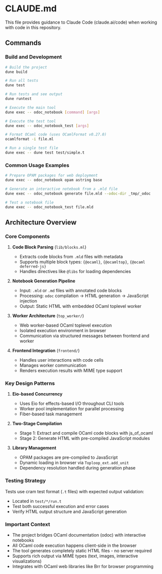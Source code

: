 # CLAUDE.md

This file provides guidance to Claude Code (claude.ai/code) when working with code in this repository.

## Commands

### Build and Development
```bash
# Build the project
dune build

# Run all tests
dune test

# Run tests and see output
dune runtest

# Execute the main tool
dune exec -- odoc_notebook [command] [args]

# Execute the test tool
dune exec -- odoc_notebook_test [args]

# Format OCaml code (uses OCamlFormat v0.27.0)
ocamlformat -i file.ml

# Run a single test file
dune exec -- dune test test/simple.t
```

### Common Usage Examples
```bash
# Prepare OPAM packages for web deployment
dune exec -- odoc_notebook opam astring base

# Generate an interactive notebook from a .mld file
dune exec -- odoc_notebook generate file.mld --odoc-dir _tmp/_odoc

# Test a notebook file
dune exec -- odoc_notebook_test file.mld
```

## Architecture Overview

### Core Components

1. **Code Block Parsing** (`lib/blocks.ml`)
   - Extracts code blocks from `.mld` files with metadata
   - Supports multiple block types: `{@ocaml}`, `{@ocamltop}`, `{@ocaml deferred-js}`
   - Handles directives like `@libs` for loading dependencies

2. **Notebook Generation Pipeline**
   - Input: `.mld` or `.md` files with annotated code blocks
   - Processing: `odoc` compilation → HTML generation → JavaScript injection
   - Output: Static HTML with embedded OCaml toplevel worker

3. **Worker Architecture** (`top_worker/`)
   - Web worker-based OCaml toplevel execution
   - Isolated execution environment in browser
   - Communication via structured messages between frontend and worker

4. **Frontend Integration** (`frontend/`)
   - Handles user interactions with code cells
   - Manages worker communication
   - Renders execution results with MIME type support

### Key Design Patterns

1. **Eio-based Concurrency**
   - Uses Eio for effects-based I/O throughout CLI tools
   - Worker pool implementation for parallel processing
   - Fiber-based task management

2. **Two-Stage Compilation**
   - Stage 1: Extract and compile OCaml code blocks with js_of_ocaml
   - Stage 2: Generate HTML with pre-compiled JavaScript modules

3. **Library Management**
   - OPAM packages are pre-compiled to JavaScript
   - Dynamic loading in browser via `Toploop_ext.add_unit`
   - Dependency resolution handled during generation phase

### Testing Strategy

Tests use cram test format (`.t` files) with expected output validation:
- Located in `test/*/run.t`
- Test both successful execution and error cases
- Verify HTML output structure and JavaScript generation

### Important Context

- The project bridges OCaml documentation (odoc) with interactive notebooks
- All OCaml code execution happens client-side in the browser
- The tool generates completely static HTML files - no server required
- Supports rich output via MIME types (text, images, interactive visualizations)
- Integrates with OCaml web libraries like Brr for browser programming